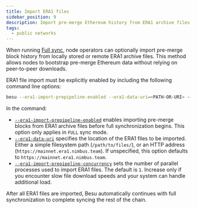 ```yaml
---
title: Import ERA1 files
sidebar_position: 9
description: Import pre-merge Ethereum history from ERA1 archive files when using Full sync
tags:
  - public networks
---
```


When running [Full sync](../concepts/node-sync.md#full-synchronization), node operators can optionally
import pre-merge block history from locally stored or remote ERA1 archive files. This method allows
nodes to bootstrap pre-merge Ethereum data without relying on peer-to-peer downloads.

ERA1 file import must be explicitly enabled by including the following command line options:

```bash
besu --era1-import-prepipeline-enabled --era1-data-uri=<PATH-OR-URI> --era1-import-prepipeline-concurrency=1
```

In the command:

- [`--era1-import-prepipeline-enabled`](../reference/cli/options.md#era1-import-prepipeline-enabled)
    enables importing pre-merge blocks from ERA1 archive files before full synchronization begins.
    This option only applies in `FULL` sync mode.
- [`--era1-data-uri`](../reference/cli/options.md#era1-data-uri) specifies the location of the ERA1
    files to be imported. Either a simple filesystem path (`/path/to/files/`), or an HTTP address
    (`https://mainnet.era1.nimbus.team`). If unspecified, this option defaults to
    `https://mainnet.era1.nimbus.team`.
- [`--era1-import-prepipeline-concurrency`](../reference/cli/options.md#era1-import-prepipeline-concurrency)
    sets the number of parallel processes used to import ERA1 files. The default is `1`.
    Increase only if you encounter slow file download speeds and your system can handle additional load.

After all ERA1 files are imported, Besu automatically continues with full synchronization to complete
syncing the rest of the chain.